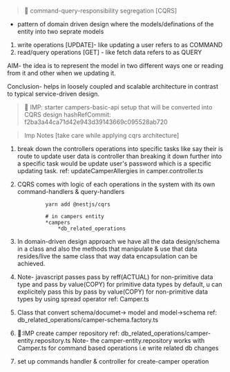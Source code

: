> 🦘 command-query-responsibility segregation [CQRS]

- pattern of domain driven design where the models/definations of the entity into two seprate models

1. write operations [UPDATE]- like updating a user refers to as COMMAND
2. read/query operations [GET] - like fetch data refers to as QUERY

AIM- the idea is to represent the model in two different ways one or reading from it and other when we updating it.

Conclusion- helps in loosely coupled and scalable architecture in contrast to typical service-driven design.

> 🎯 IMP: starter campers-basic-api setup that will be converted into CQRS design
> hashRefCommit: f2ba3a44ca71d42e943d39143669c095528ab720

> Imp Notes [take care while applying cqrs architecture]

1. break down the controllers operations into specific tasks like say their is route to update user data is controller than breaking it down further into a specific task would be update user's password which is a specific updating task. ref: updateCamperAllergies in camper.controller.ts

2. CQRS comes with logic of each operations in the system with its own command-handlers & query-handlers


                yarn add @nestjs/cqrs

                # in campers entity
                *campers
                    *db_related_operations

3. In domain-driven design approach we have all the data design/schema in a class and also the methods that manipulate & use that data resides/live the same class that way data encapsulation can be achieved.

4. Note- javascript passes pass by reff(ACTUAL) for non-primitive data type and pass by value(COPY) for primitive data types by default, u can explicitely pass this by pass by value(COPY) for non-primitive data types by using spread operator ref: Camper.ts

5. Class that convert schema/documet-> model and model->schema ref: db_related_operations/camper-schema.factory.ts

6. 📝:IMP create camper repository ref: db_related_operations/camper-entity.repository.ts
   Note- the camper-entity.repository works with Camper.ts for command based operations i.e write related db changes

7. set up commands handler & controller for create-camper operation

